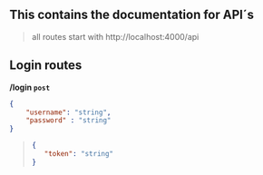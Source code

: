 ## This contains the documentation for API´s

> all routes start with http://localhost:4000/api

## Login routes 
**/login `post`**

```JSON
{
    "username": "string",
    "password" : "string"
}

```




>```JSON
>{
>    "token": "string"
>}
>```